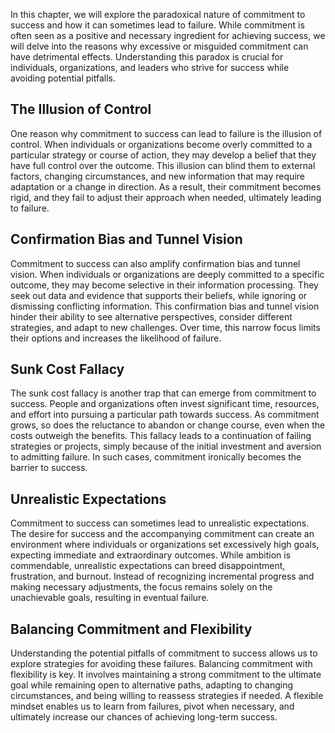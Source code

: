 
In this chapter, we will explore the paradoxical nature of commitment to success and how it can sometimes lead to failure. While commitment is often seen as a positive and necessary ingredient for achieving success, we will delve into the reasons why excessive or misguided commitment can have detrimental effects. Understanding this paradox is crucial for individuals, organizations, and leaders who strive for success while avoiding potential pitfalls.

The Illusion of Control
-----------------------

One reason why commitment to success can lead to failure is the illusion of control. When individuals or organizations become overly committed to a particular strategy or course of action, they may develop a belief that they have full control over the outcome. This illusion can blind them to external factors, changing circumstances, and new information that may require adaptation or a change in direction. As a result, their commitment becomes rigid, and they fail to adjust their approach when needed, ultimately leading to failure.

Confirmation Bias and Tunnel Vision
-----------------------------------

Commitment to success can also amplify confirmation bias and tunnel vision. When individuals or organizations are deeply committed to a specific outcome, they may become selective in their information processing. They seek out data and evidence that supports their beliefs, while ignoring or dismissing conflicting information. This confirmation bias and tunnel vision hinder their ability to see alternative perspectives, consider different strategies, and adapt to new challenges. Over time, this narrow focus limits their options and increases the likelihood of failure.

Sunk Cost Fallacy
-----------------

The sunk cost fallacy is another trap that can emerge from commitment to success. People and organizations often invest significant time, resources, and effort into pursuing a particular path towards success. As commitment grows, so does the reluctance to abandon or change course, even when the costs outweigh the benefits. This fallacy leads to a continuation of failing strategies or projects, simply because of the initial investment and aversion to admitting failure. In such cases, commitment ironically becomes the barrier to success.

Unrealistic Expectations
------------------------

Commitment to success can sometimes lead to unrealistic expectations. The desire for success and the accompanying commitment can create an environment where individuals or organizations set excessively high goals, expecting immediate and extraordinary outcomes. While ambition is commendable, unrealistic expectations can breed disappointment, frustration, and burnout. Instead of recognizing incremental progress and making necessary adjustments, the focus remains solely on the unachievable goals, resulting in eventual failure.

Balancing Commitment and Flexibility
------------------------------------

Understanding the potential pitfalls of commitment to success allows us to explore strategies for avoiding these failures. Balancing commitment with flexibility is key. It involves maintaining a strong commitment to the ultimate goal while remaining open to alternative paths, adapting to changing circumstances, and being willing to reassess strategies if needed. A flexible mindset enables us to learn from failures, pivot when necessary, and ultimately increase our chances of achieving long-term success.
